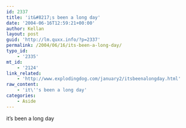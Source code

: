 ```yaml
---
id: 2337
title: 'it&#8217;s been a long day'
date: '2004-06-16T12:59:21+00:00'
author: Kellan
layout: post
guid: 'http://lm.quxx.info/?p=2337'
permalink: /2004/06/16/its-been-a-long-day/
typo_id:
    - '2335'
mt_id:
    - '2124'
link_related:
    - 'http://www.explodingdog.com/january2/itsbeenalongday.html'
raw_content:
    - 'it\''s been a long day'
categories:
    - Aside
---
```


it’s been a long day